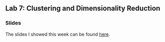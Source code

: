 ## Lab 7: Clustering and Dimensionality Reduction

### Slides

The slides I showed this week can be found [here](https://ctsilva.github.io/2024-VisML-CDS/Labs/Lab_Week_7/VisML-Lab-Week7-slides). 